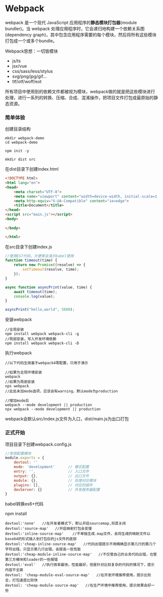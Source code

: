 # Webpack

webpack 是一个现代 JavaScript 应用程序的**静态模块打包器**(module bundler)。当 webpack 处理应用程序时，它会递归地构建一个依赖关系图(dependency graph)，其中包含应用程序需要的每个模块，然后将所有这些模块打包成一个或多个bundle。

Webpack思想：一切皆模块

- js/ts
- jsx/vue
- css/sass/less/stylus
- svg/png/jpg/gif...
- ttf/otf/woff/eot

所有项目中使用到的依赖文件都被视为模块，webpack做的就是把这些模块进行处理，进行一系列的转换、压缩、合成、混淆操作，把项目文件打包成最原始的静态资源。





### 简单体验

创建目录结构

```shell
mkdir webpack-demo
cd webpack-demo

npm init -y

mkdir dist src
```

在dist目录下创建index.html

```html
<!DOCTYPE html>
<html lang="en">
<head>
    <meta charset="UTF-8">
    <meta name="viewport" content="width=device-width, initial-scale=1.0">
    <meta http-equiv="X-UA-Compatible" content="ie=edge">
    <title>Document</title>
</head>
<script src="main.js"></script>
<body>
    
</body>

</html>
```

在src目录下创建index.js

```javascript
//使用ES7代码，方便等会演示babel使用
function timeout(time) {
    return new Promise((resolve) => {
        setTimeout(resolve, time);
    });
}

async function asyncPrint(value, time) {
    await timeout(time);
    console.log(value);
}

asyncPrint("hello,world", 5000);
```

安装webpack

```shell
//全局安装
npm install webpack webpack-cli -g
//局部安装，写入开发环境依赖
npm install webpack webpack-cli -D
```

执行webpack

```shell
//以下代码生效基于webpack4零配置，只用于演示

//如果为全局环境安装
webpack
//如果为局部安装
npx webpack
//此处未加mode选项，应该会有warning，默认mode为production

//增加mode后
webpack --mode development || production
npx webpack --mode development || production
```

webpack会默认src/index.js文件为入口，dist/main.js为出口打包

### 正式开始

项目目录下创建webpack.config.js

```javascript
//常用配置模块
module.exports = {
    devtool: ''
    mode: 'development'      // 模式配置
    entry: '',               // 入口文件
    output: {},              // 出口文件
    module: {},              // 处理对应模块
    plugins: [],             // 对应的插件
    devServer: {}            // 开发服务器配置
}
```

babel转换es6+代码

npm install

```
devtool:'none'   //在开发者模式下，默认开启sourcemap,将其关闭
devtool:'source-map'   //开启映射打包会变慢
devtool:'inline-source-map'    //不单独生成.map文件，会将生成的映射文件以base64的形式插入到打包后的js文件的底部
devtool:'cheap-inline-source-map'   //代码出错提示不用精确显示第几行的第几个字符出错，只显示第几行出错，会提高一些性能
devtool:'cheap-module-inline-source-map'   //不仅管自己的业务代码出错，也管第三方模块和loader的一些报错
devtool:'eval'   //执行效率最快，性能最好，但是针对比较复杂的代码的情况下，提示内容不全面
devtool: 'cheap-module-eval-source-map'   //在开发环境推荐使用，提示比较全，打包速度比较快
devtool: 'cheap-module-source-map'   //在生产环境中推荐使用，提示效果会好一些
```

